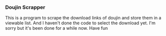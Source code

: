 ### Doujin Scrapper

This is a program to scrape the download links of doujin and store them in a viewable list. And I haven't done the code to select the download yet. I'm sorry but it's been done for a while now. Have fun
